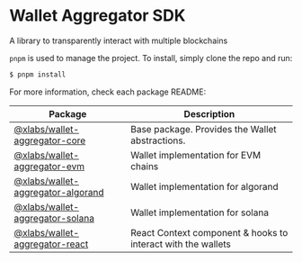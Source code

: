 # Wallet Aggregator SDK

A library to transparently interact with multiple blockchains

`pnpm` is used to manage the project. To install, simply clone the repo and run:

```bash
$ pnpm install
```

For more information, check each package README:

| Package | Description |
| - | - |
| [@xlabs/wallet-aggregator-core](./packages/wallets/core) | Base package. Provides the Wallet abstractions. |
| [@xlabs/wallet-aggregator-evm](./packages/wallets/evm) | Wallet implementation for EVM chains |
| [@xlabs/wallet-aggregator-algorand](./packages/wallets/algorand) | Wallet implementation for algorand |
| [@xlabs/wallet-aggregator-solana](./packages/wallets/solana) | Wallet implementation for solana |
| [@xlabs/wallet-aggregator-react](./packages/react) | React Context component & hooks to interact with the wallets |
